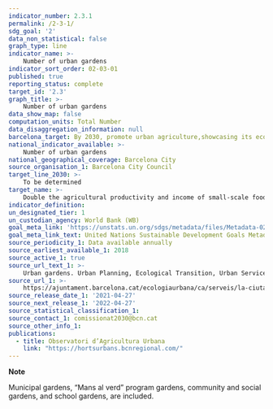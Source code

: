 ```yaml
---
indicator_number: 2.3.1
permalink: /2-3-1/
sdg_goal: '2'
data_non_statistical: false
graph_type: line
indicator_name: >-
    Number of urban gardens
indicator_sort_order: 02-03-01
published: true
reporting_status: complete
target_id: '2.3'
graph_title: >-
    Number of urban gardens
data_show_map: false
computation_units: Total Number
data_disaggregation_information: null
barcelona_target: By 2030, promote urban agriculture,showcasing its economic, ecological and social benefits
national_indicator_available: >-
    Number of urban gardens
national_geographical_coverage: Barcelona City 
source_organisation_1: Barcelona City Council
target_line_2030: >-
    To be determined
target_name: >-
    Double the agricultural productivity and income of small-scale food producers, especially women, indigenous peoples, family farmers, pastoralists and fishers,  including through secure and equal access to land, other productive resources and inputs, knowledge, financial services, markets and opportunities for value addition and non-agricultural employment
indicator_definition:
un_designated_tier: 1
un_custodian_agency: World Bank (WB)
goal_meta_link: 'https://unstats.un.org/sdgs/metadata/files/Metadata-02-03-01.pdf'
goal_meta_link_text: United Nations Sustainable Development Goals Metadata (pdf 894kB)
source_periodicity_1: Data available annually
source_earliest_available_1: 2018
source_active_1: true
source_url_text_1: >-
    Urban gardens. Urban Planning, Ecological Transition, Urban Services and Housing
source_url_1: >-
    https://ajuntament.barcelona.cat/ecologiaurbana/ca/serveis/la-ciutat-funciona/manteniment-de-l-espai-public/gestio-del-verd-i-biodiversitat/horts-urbans
source_release_date_1: '2021-04-27'
source_next_release_1: '2022-04-27'
source_statistical_classification_1: 
source_contact_1: comissionat2030@bcn.cat
source_other_info_1:
publications:
  - title: Observatori d’Agricultura Urbana
    link: "https://hortsurbans.bcnregional.com/"
---
```

**Note**

Municipal gardens, “Mans al verd” program gardens, community and social gardens, and school gardens, are included.
